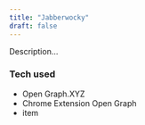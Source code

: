 ```yaml
---
title: "Jabberwocky"
draft: false
---
```


Description...

### Tech used
* Open Graph.XYZ
* Chrome Extension Open Graph
* item